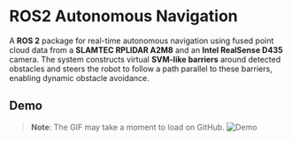 # ROS2 Autonomous Navigation
A **ROS 2** package for real-time autonomous navigation using fused point cloud data from a **SLAMTEC RPLIDAR A2M8** and an **Intel RealSense D435** camera. The system constructs virtual **SVM-like barriers** around detected obstacles and steers the robot to follow a path parallel to these barriers, enabling dynamic obstacle avoidance.

## Demo
> **Note**: The GIF may take a moment to load on GitHub.
![Demo](https://github.com/inhald/svm_self_driving/blob/main/optimized-compression.gif)
